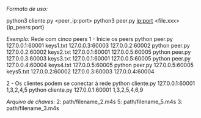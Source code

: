 *Formato de uso:*

python3 cliente.py <peer_ip:port> <chunks>
python3 peer.py <ip:port> <file.xxx> {ip_peers:port}

*Exemplo:* Rede com cinco peers
1 - Inicie os peers
python peer.py 127.0.0.1:60001 keys1.txt 127.0.0.3:60003 127.0.0.2:60002
python peer.py 127.0.0.2:60002 keys2.txt 127.0.0.1:60001 127.0.0.5:60005
python peer.py 127.0.0.3:60003 keys3.txt 127.0.0.1:60001 127.0.0.5:60005
python peer.py 127.0.0.4:60004 keys4.txt 127.0.0.5:60005
python peer.py 127.0.0.5:60005 keys5.txt 127.0.0.2:60002 127.0.0.3:60003 127.0.0.4:60004

2 -  Os clientes podem se conectar à rede
python cliente.py 127.0.0.1:60001 1,3,2,4,5
python cliente.py 127.0.0.1:60001 1,3,2,5,4,6,9

*Arquivo de chaves:*
2: path/filename_2.m4s
5: path/filename_5.m4s
3: path/filename_3.m4s
